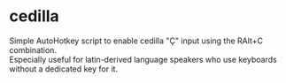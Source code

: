 # cedilla
Simple AutoHotkey script to enable cedilla "Ç" input using the RAlt+C combination.   
Especially useful for latin-derived language speakers who use keyboards without a dedicated key for it.